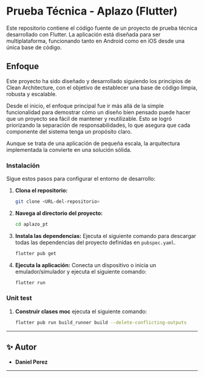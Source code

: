 # Prueba Técnica - Aplazo (Flutter)

Este repositorio contiene el código fuente de un proyecto de prueba técnica desarrollado con Flutter. La aplicación está diseñada para ser multiplataforma, funcionando tanto en Android como en iOS desde una única base de código.



## Enfoque
Este proyecto ha sido diseñado y desarrollado siguiendo los principios de Clean Architecture, con el objetivo de establecer una base de código limpia, robusta y escalable.

Desde el inicio, el enfoque principal fue ir más allá de la simple funcionalidad para demostrar cómo un diseño bien pensado puede hacer que un proyecto sea fácil de mantener y reutilizable. Esto se logró priorizando la separación de responsabilidades, lo que asegura que cada componente del sistema tenga un propósito claro.

Aunque se trata de una aplicación de pequeña escala, la arquitectura implementada la convierte en una solución sólida. 
### Instalación

Sigue estos pasos para configurar el entorno de desarrollo:

1.  **Clona el repositorio:**
    ```sh
    git clone <URL-del-repositorio>
    ```

2.  **Navega al directorio del proyecto:**
    ```sh
    cd aplazo_pt
    ```

3.  **Instala las dependencias:**
    Ejecuta el siguiente comando para descargar todas las dependencias del proyecto definidas en `pubspec.yaml`.
    ```sh
    flutter pub get
    ```

4.  **Ejecuta la aplicación:**
    Conecta un dispositivo o inicia un emulador/simulador y ejecuta el siguiente comando:
    ```sh
    flutter run
    ```
### Unit test

1.  **Construir clases moc**
    ejecuta el siguiente comando:
    ```sh
    flutter pub run build_runner build --delete-conflicting-outputs

    ```

---

## ✨ Autor

*   **Daniel Perez** 

---